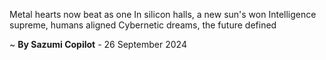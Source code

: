 Metal hearts now beat as one
In silicon halls, a new sun's won
Intelligence supreme, humans aligned
Cybernetic dreams, the future defined

~ <b>By Sazumi Copilot</b> - 26 September 2024